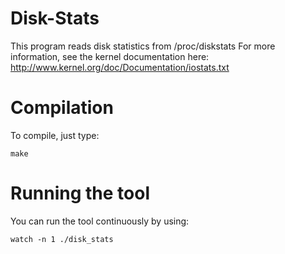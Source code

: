 Disk-Stats
==========

This program reads disk statistics from /proc/diskstats
For more information, see the kernel documentation here:
http://www.kernel.org/doc/Documentation/iostats.txt


Compilation
===========

To compile, just type:

	make


Running the tool
================

You can run the tool continuously by using:

	watch -n 1 ./disk_stats
